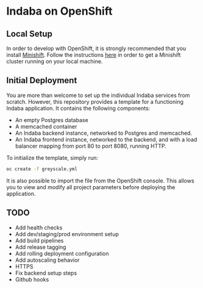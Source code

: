 # Indaba on OpenShift

## Local Setup
In order to develop with OpenShift, it is strongly recommended that you install [Minishift](https://github.com/minishift/minishift/).
Follow the instructions [here](https://docs.openshift.org/latest/minishift/getting-started/index.html) in order to get a Minishift
cluster running on your local machine.

## Initial Deployment
You are more than welcome to set up the individual Indaba services from scratch. However, this repository provides a template for
a functioning Indaba application. It contains the following components:
- An empty Postgres database
- A memcached container
- An Indaba backend instance, networked to Postgres and memcached.
- An Indaba frontend instance, networked to the backend, and with a load balancer mapping from port 80 to port 8080, running HTTP.

To initialize the template, simply run:
```sh
oc create -f greyscale.yml
```
It is also possible to import the file from the OpenShift console. This allows you to view and modify all project parameters before deploying the application.

## TODO
- Add health checks
- Add dev/staging/prod environment setup
- Add build pipelines
- Add release tagging
- Add rolling deployment configuration
- Add autoscaling behavior
- HTTPS
- Fix backend setup steps
- Github hooks